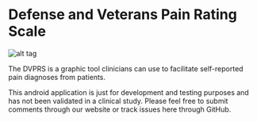 # Defense and Veterans Pain Rating Scale

![alt tag](https://raw.githubusercontent.com/jpsuen/DVPRS-Pain-Scale-App/master/app/src/main/res/drawable/scale_dvprs.png)

The DVPRS is a graphic tool clinicians can use to facilitate self-reported pain diagnoses from patients.

This android application is just for development and testing purposes and has not been validated in a clinical study.  Please feel free to submit comments through our website or track issues here through GitHub.
